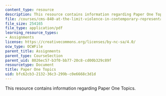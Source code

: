 ```yaml
---
content_type: resource
description: This resource contains information regarding Paper One Topics.
file: /courses/cms-840-at-the-limit-violence-in-contemporary-representation-fall-2013/bfc62cb3213236c3299bc0e6668c3d1d_MITCMS_840F13_PrOneTopics.pdf
file_size: 254165
file_type: application/pdf
learning_resource_types:
- Assignments
license: https://creativecommons.org/licenses/by-nc-sa/4.0/
ocw_type: OCWFile
parent_title: Assignments
parent_type: CourseSection
parent_uid: 8026ec57-b3f0-bb77-20c8-cd00b329c89f
resourcetype: Document
title: Paper One Topics
uid: bfc62cb3-2132-36c3-299b-c0e6668c3d1d
---
```

This resource contains information regarding Paper One Topics.